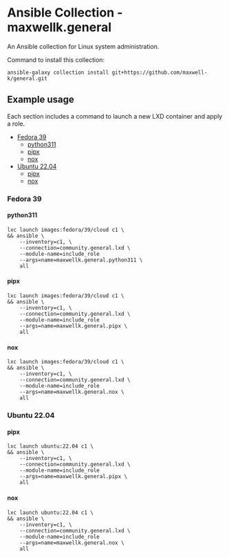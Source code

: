 # Ansible Collection - maxwellk.general

An Ansible collection for Linux system administration.

Command to install this collection:

    ansible-galaxy collection install git+https://github.com/maxwell-k/general.git

<!-- Install from within a local clone:

trash-put ~/.ansible/collections \
; ansible-galaxy collection install --upgrade git+file://$PWD

-->

## Example usage

Each section includes a command to launch a new LXD container and apply a role.

<!-- toc -->

- [Fedora 39](#fedora-39)
  - [python311](#python311)
  - [pipx](#pipx)
  - [nox](#nox)
- [Ubuntu 22.04](#ubuntu-2204)
  - [pipx](#pipx-1)
  - [nox](#nox-1)

<!-- tocstop -->

### Fedora 39

#### python311

    lxc launch images:fedora/39/cloud c1 \
    && ansible \
        --inventory=c1, \
        --connection=community.general.lxd \
        --module-name=include_role
        --args=name=maxwellk.general.python311 \
        all

#### pipx

    lxc launch images:fedora/39/cloud c1 \
    && ansible \
        --inventory=c1, \
        --connection=community.general.lxd \
        --module-name=include_role
        --args=name=maxwellk.general.pipx \
        all

#### nox

    lxc launch images:fedora/39/cloud c1 \
    && ansible \
        --inventory=c1, \
        --connection=community.general.lxd \
        --module-name=include_role
        --args=name=maxwellk.general.nox \
        all

### Ubuntu 22.04

#### pipx

    lxc launch ubuntu:22.04 c1 \
    && ansible \
        --inventory=c1, \
        --connection=community.general.lxd \
        --module-name=include_role
        --args=name=maxwellk.general.pipx \
        all

#### nox

    lxc launch ubuntu:22.04 c1 \
    && ansible \
        --inventory=c1, \
        --connection=community.general.lxd \
        --module-name=include_role
        --args=name=maxwellk.general.nox \
        all

<!-- Clean up:

lxc delete --force c1 \
&& ssh-keygen -R c1.lxd

-->

<!--
README.md
Copyright 2023 Keith Maxwell
SPDX-License-Identifier: CC0-1.0
-->

<!-- vim: set filetype=markdown.htmlCommentNoSpell.markdown-toc  : -->
